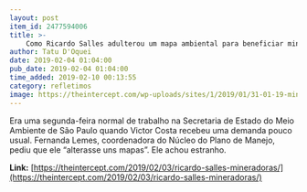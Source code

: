 ```yaml
---
layout: post
item_id: 2477594006
title: >-
    Como Ricardo Salles adulterou um mapa ambiental para beneficiar mineradoras
author: Tatu D'Oquei
date: 2019-02-04 01:04:00
pub_date: 2019-02-04 01:04:00
time_added: 2019-02-10 00:13:55
category: refletimos
image: https://theintercept.com/wp-uploads/sites/1/2019/01/31-01-19-ministro-sales-1548976640.jpg
---
```


Era uma segunda-feira normal de trabalho na Secretaria de Estado do Meio Ambiente de São Paulo quando Victor Costa recebeu uma demanda pouco usual. Fernanda Lemes, coordenadora do Núcleo do Plano de Manejo, pediu que ele “alterasse uns mapas”. Ele achou estranho.

**Link:** [https://theintercept.com/2019/02/03/ricardo-salles-mineradoras/](https://theintercept.com/2019/02/03/ricardo-salles-mineradoras/)

